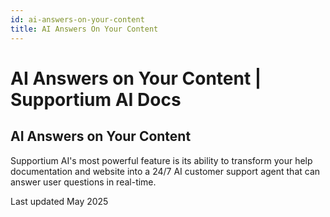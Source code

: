 ```yaml
---
id: ai-answers-on-your-content
title: AI Answers On Your Content
---
```


# AI Answers on Your Content | Supportium AI Docs

## AI Answers on Your Content

Supportium AI's most powerful feature is its ability to transform your help documentation and website into a 24/7 AI customer support agent that can answer user questions in real-time.

Last updated May 2025
